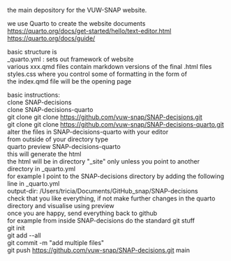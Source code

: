 the main depository for the VUW-SNAP website.<br>

we use Quarto to create the website documents <br>
https://quarto.org/docs/get-started/hello/text-editor.html <br>
https://quarto.org/docs/guide/ <br>

basic structure is <br>
_quarto.yml : sets out framework of website <br>
various xxx.qmd files contain markdown versions of the final .html files <br>
styles.css where you control some of formatting in the form of  <br>
the index.qmd file will be the opening page <br>

basic instructions: <br>
clone SNAP-decisions  <br>
clone SNAP-decisions-quarto  <br>
git clone git clone https://github.com/vuw-snap/SNAP-decisions.git <br>
git clone git clone https://github.com/vuw-snap/SNAP-decisions-quarto.git <br>
alter the files in SNAP-decisions-quarto with your editor <br>
from outside of your directory type  <br>
     quarto preview SNAP-decisions-quarto <br>
this will generate the html <br>
the html will be in directory "_site" only unless you point to another directory in _quarto.yml  <br>
for example I point to the SNAP-decisions directory by adding the following line in _quarto.yml <br>
output-dir: /Users/tricia/Documents/GitHub_snap/SNAP-decisions <br>
check that you like everything, if not make further changes in the quarto directory and visualise using preview <br>
once you are happy, send everything back to github <br>
for example from inside SNAP-decisions do the standard git stuff <br>
git init <br>
git add --all <br>
git commit -m "add multiple files" <br>
git push https://github.com/vuw-snap/SNAP-decisions.git main <br>
